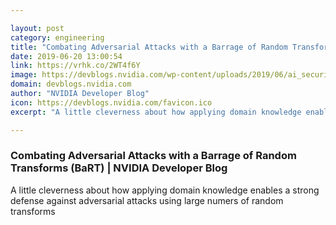 ```yaml
---

layout: post
category: engineering
title: "Combating Adversarial Attacks with a Barrage of Random Transforms (BaRT)"
date: 2019-06-20 13:00:54
link: https://vrhk.co/2WT4f6Y
image: https://devblogs.nvidia.com/wp-content/uploads/2019/06/ai_security.jpg
domain: devblogs.nvidia.com
author: "NVIDIA Developer Blog"
icon: https://devblogs.nvidia.com/favicon.ico
excerpt: "A little cleverness about how applying domain knowledge enables a strong defense against adversarial attacks using large numers of random transforms"

---
```


### Combating Adversarial Attacks with a Barrage of Random Transforms (BaRT) | NVIDIA Developer Blog

A little cleverness about how applying domain knowledge enables a strong defense against adversarial attacks using large numers of random transforms